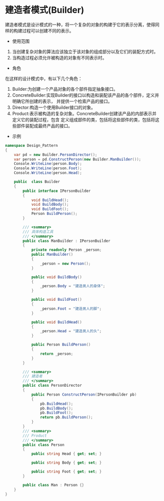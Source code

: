 # 建造者模式(Builder)

建造者模式是设计模式的一种，将一个复杂的对象的构建于它的表示分离，使得同样的构建过程可以创建不同的表示。

- 使用范围

1. 当创建复杂对象的算法应该独立于该对象的组成部分以及它们的装配方式时。
2. 当构造过程必须允许被构造的对象有不同表示时。

- 角色

在这样的设计模式中，有以下几个角色：

1. Builder:为创建一个产品对象的各个部件指定抽象接口。
2. ConcreteBuilder:实现Builder的接口以构造和装配该产品的各个部件，定义并明确它所创建的表示，
并提供一个检索产品的接口。
3. Director:构造一个使用Builder接口的对象。
4. Product:表示被构造的复杂对象。ConcreteBuilder创建该产品的内部表示并定义它的装配过程，包含
定义组成部件的类，包括将这些部件的类，包括将这些部件装配成最终产品的接口。

- 示例

```cs
namespace Design_Pattern
{
    var pd = new Builder.PersonDirector();
    var person = pd.ConstructPerson(new Builder.ManBuilder());
    Console.WriteLine(person.Body);
    Console.WriteLine(person.Foot);
    Console.WriteLine(person.Head);

    public  class Builder
    {
        public interface IPersonBuilder
        {
            void BuildHead();
            void BuildBody();
            void BuildFoot();
            Person BuildPerson();
        }

        /// <summary>
        /// 具体构造工具
        /// </summary>
        public class ManBuilder : IPersonBuilder
        {
            private readonly Person _person;
            public ManBuilder()
            {
                _person = new Person();
            }

            public void BuildBody()
            {
                _person.Body = "建造男人的身体";
            }

            public void BuildFoot()
            {
                _person.Foot = "建造男人的脚";
            }

            public void BuildHead()
            {
                _person.Head = "建造男人的头";
            }

            public Person BuildPerson()
            {
                return _person;
            }
        }

        /// <summary>
        /// 建造者
        /// </summary>
        public class PersonDirector
        {
            public Person ConstructPerson(IPersonBuilder pb)
            {
                pb.BuildHead();
                pb.BuildBody();
                pb.BuildFoot();
                return pb.BuildPerson();
            }
        }
        /// <summary>
        /// Product
        /// </summary>
        public class Person
        {
            public string Head { get; set; }

            public string Body { get; set; }

            public string Foot { get; set; }
        }

        public class Man : Person {}
    }
}

```

